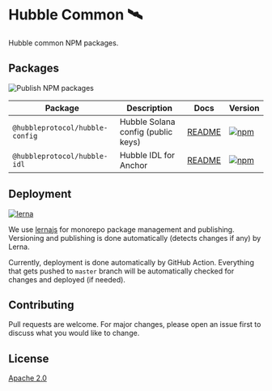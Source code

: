# Hubble Common 🛰

Hubble common NPM packages.

## Packages

![Publish NPM packages](https://github.com/hubbleprotocol/hubble-common/actions/workflows/publish_packages.yml/badge.svg)

| Package                         | Description                        | Docs                                         | Version                                                                                                                           |
|---------------------------------|------------------------------------|----------------------------------------------|-----------------------------------------------------------------------------------------------------------------------------------|
| `@hubbleprotocol/hubble-config` | Hubble Solana config (public keys) | [README](./packages/hubble-config/README.md) | [![npm](https://img.shields.io/npm/v/@hubbleprotocol/hubble-config)](https://www.npmjs.com/package/@hubbleprotocol/hubble-config) |
| `@hubbleprotocol/hubble-idl`    | Hubble IDL for Anchor              | [README](./packages/hubble-idl/README.md)    | [![npm](https://img.shields.io/npm/v/@hubbleprotocol/hubble-idl)](https://www.npmjs.com/package/@hubbleprotocol/hubble-idl)       |

## Deployment

[![lerna](https://img.shields.io/badge/maintained%20with-lerna-cc00ff.svg)](https://lerna.js.org/)

We use [lernajs](https://lerna.js.org/) for monorepo package management and publishing. 
Versioning and publishing is done automatically (detects changes if any) by Lerna.



Currently, deployment is done automatically by GitHub Action. 
Everything that gets pushed to `master` branch will be automatically checked for changes and deployed (if needed).


## Contributing
Pull requests are welcome. For major changes, please open an issue first to discuss what you would like to change.

## License

[Apache 2.0](https://choosealicense.com/licenses/apache-2.0/)
